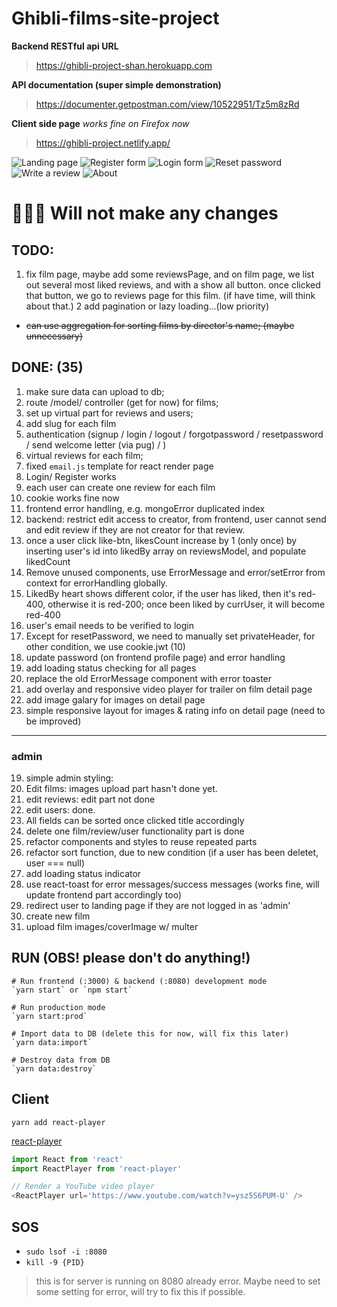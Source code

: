 # Ghibli-films-site-project

**Backend RESTful api URL**
> https://ghibli-project-shan.herokuapp.com

**API documentation (super simple demonstration)**
> https://documenter.getpostman.com/view/10522951/Tz5m8zRd

**Client side page** *works fine on Firefox now*
> https://ghibli-project.netlify.app/

![Landing page](https://user-images.githubusercontent.com/54848603/120082566-f5cde800-c0c3-11eb-8a0f-bbc6de859127.png)
![Register form](https://user-images.githubusercontent.com/54848603/120082581-0aaa7b80-c0c4-11eb-909a-d0f07b587bc5.png)
![Login form](https://user-images.githubusercontent.com/54848603/120082575-04b49a80-c0c4-11eb-8198-db4a09baadf1.png)
![Reset password](https://user-images.githubusercontent.com/54848603/120082587-0d0cd580-c0c4-11eb-9cf9-3270db832b38.png)
![Write a review](https://user-images.githubusercontent.com/54848603/120082591-1007c600-c0c4-11eb-98b8-86e7c0753369.png)
![About](https://user-images.githubusercontent.com/54848603/120082597-15651080-c0c4-11eb-89cc-586a0d33916d.png)

# 👩🏻‍💻 Will not make any changes

## TODO:
1) fix film page, maybe add some reviewsPage, and on film page, we list out several most liked reviews, and with a show all button. once clicked that button, we go to reviews page for this film. (if have time, will think about that.)
2 add pagination or lazy loading...(low priority)

- ~~can use aggregation for sorting films by director's name; (maybe unnecessary)~~

## DONE: (35)
1) make sure data can upload to db;
2) route /model/ controller (get for now) for films;
3) set up virtual part for reviews and users;
4) add slug for each film
5) authentication (signup / login / logout / forgotpassword / resetpassword / send welcome letter (via pug) / )
6) virtual reviews for each film;
7) fixed `email.js` template for react render page
8) Login/ Register works
9) each user can create one review for each film
10) cookie works fine now
11) frontend error handling, e.g. mongoError duplicated index
12) backend: restrict edit access to creator, from frontend, user cannot send and edit review if they are not creator for that review.
13) once a user click like-btn, likesCount increase by 1 (only once) by inserting user's id into likedBy array on reviewsModel, and populate likedCount
14) Remove unused components, use ErrorMessage and error/setError from context for errorHandling globally.
15) LikedBy heart shows different color, if the user has liked, then it's red-400, otherwise it is red-200; once been liked by currUser, it will become red-400
16) user's email needs to be verified to login
17) Except for resetPassword, we need to manually set privateHeader, for other condition, we use cookie.jwt (10)
18) update password (on frontend profile page) and error handling
29) add loading status checking for all pages
31) replace the old ErrorMessage component with error toaster
33) add overlay and responsive video player for trailer on film detail page
34) add image galary for images on detail page
35) simple responsive layout for images & rating info on detail page (need to be improved)

---
### admin
19) simple admin styling: 
20) Edit films: images upload part hasn't done yet.
21) edit reviews: edit part not done
22) edit users: done.
23) All fields can be sorted once clicked title accordingly
24) delete one film/review/user functionality part is done
25) refactor components and styles to reuse repeated parts
26) refactor sort function, due to new condition (if a user has been deletet, user === null)
27) add loading status indicator
28) use react-toast for error messages/success messages (works fine, will update frontend part accordingly too)
30) redirect user to landing page if they are not logged in as 'admin'
32) create new film
33) upload film images/coverImage w/ multer

## RUN (OBS! please don't do anything!)
```
# Run frontend (:3000) & backend (:8080) development mode
`yarn start` or `npm start`

# Run production mode
`yarn start:prod`

# Import data to DB (delete this for now, will fix this later)
`yarn data:import`

# Destroy data from DB
`yarn data:destroy`
```

## Client
`yarn add react-player`

[react-player](https://github.com/CookPete/react-player)
```js
import React from 'react'
import ReactPlayer from 'react-player'

// Render a YouTube video player
<ReactPlayer url='https://www.youtube.com/watch?v=ysz5S6PUM-U' />
```
## SOS
- `sudo lsof -i :8080`
- `kill -9 {PID}`
> this is for server is running on 8080 already error. Maybe need to set some setting for error, will try to fix this if possible.
